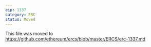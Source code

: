 ```yaml
---
eip: 1337
category: ERC
status: Moved
---
```


This file was moved to https://github.com/ethereum/ercs/blob/master/ERCS/erc-1337.md
